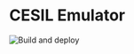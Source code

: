 # CESIL Emulator

![Build and deploy](https://github.com/cmh-dev/cesil/actions/workflows/build-and-deploy.yml/badge.svg)
